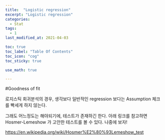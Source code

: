 ```yaml
---
title:  "Logistic regression"
excerpt: "Logistic regression"
categories:
  - Stat
tags:
  - 1
last_modified_at: 2021-04-03

toc: true
toc_label: "Table Of Contents"
toc_icon: "cog"
toc_sticky: true

use_math: true

---
```




#Goodness of fit

로지스틱 회귀분석의 경우, 생각보다 일반적인 regression 보다는 Assumption 체크를 빡세게 하지 않는다. 

그래도 어느정도는 해야되기에, 테스트가 존재하긴 한다. 아래 링크를 참고하면 Hosmer-Lemeshow 가 고안한 테스트를 볼 수 있다. 나중에 보자! 

<https://en.wikipedia.org/wiki/Hosmer%E2%80%93Lemeshow_test>